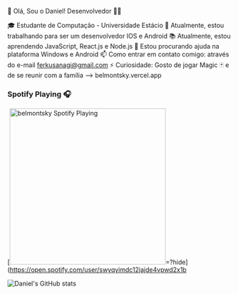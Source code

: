  👋 Olá, Sou o Daniel! Desenvolvedor 👨‍💻

🎓 Estudante de Computação - Universidade Estácio
🔭 Atualmente, estou trabalhando para ser um desenvolvedor IOS e Android
📚 Atualmente, estou aprendendo JavaScript, React.js e Node.js
🤔 Estou procurando ajuda na plataforma Windows e Android
📫 Como entrar em contato comigo: através do e-mail ferkusanagi@gmail.com
⚡ Curiosidade: Gosto de jogar Magic 🃏 e de se reunir com a família 
-->
belmontsky.vercel.app
### Spotify Playing 🎧

[<img src="https://now-playing-codestackr.vercel.app/api/spotify-playing" alt="belmontsky Spotify Playing" width="350" />=?hide](https://open.spotify.com/user/swyqyimdc12jajde4vpwd2x1b

![Daniel's GitHub stats](https://github-readme-stats.vercel.app/api?username=belmontsky&show_icons=true&theme=radical)
